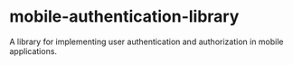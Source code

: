 # mobile-authentication-library
A library for implementing user authentication and authorization in mobile applications.
